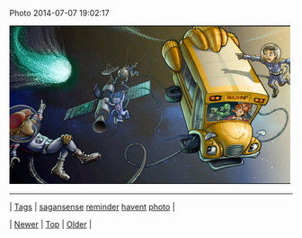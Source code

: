 <!--
title: Photo 2014-07-07 19
date: 2020-06-28T15:27:00.344Z
tags: sagansense, reminder, havent, photo
-->


Photo 2014-07-07 19:02:17

![](91069264453-0.jpg)

<!--BOTTOM-POST-NAVIGATION-->
---

| [Tags](tags.md) | [sagansense](tag-sagansense.md) [reminder](tag-reminder.md) [havent](tag-havent.md) [photo](tag-photo.md) |

| [Newer](91050328370.md) | [Top](index.md) | [Older](91095268819.md) |